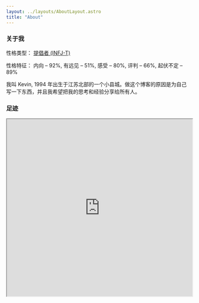 ```yaml
---
layout: ../layouts/AboutLayout.astro
title: "About"
---
```


### 关于我

性格类型： [提倡者 (INFJ-T)](https://www.16personalities.com/ch/infj-%E4%BA%BA%E6%A0%BC?utm_source=results-turbulent-advocate&utm_medium=email&utm_campaign=ch&utm_content=type-personality-0)

性格特征： 内向 – 92%, 有远见 – 51%, 感受 – 80%, 评判 – 66%, 起伏不定 – 89%

我叫 Kevin, 1994 年出生于江苏北部的一个小县城。做这个博客的原因是为自己写一下东西，并且我希望把我的思考和经验分享给所有人。

### 足迹

<iframe src="https://www.google.com/maps/d/u/0/embed?mid=1PWQnzH1bUTWkl-N-9PWOt2rxh7NCtoo&ehbc=2E312F&noprof=1" width="100%" height="480"></iframe>